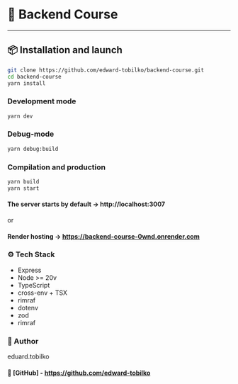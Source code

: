 # 📘 Backend Course

---

## 📦 Installation and launch
```bash
git clone https://github.com/edward-tobilko/backend-course.git
cd backend-course
yarn install
```

### Development mode
```bash
yarn dev
```

### Debug-mode
```bash
yarn debug:build
```

### Compilation and production
```bash
yarn build
yarn start
```

#### The server starts by default -> http://localhost:3007
or 
#### Render hosting -> https://backend-course-0wnd.onrender.com

### ⚙️ Tech Stack
- Express
- Node >= 20v
- TypeScript
- cross-env + TSX
- rimraf
- dotenv
- zod
- rimraf

### 📖 Author
eduard.tobilko

#### 🔗 [GitHub] - https://github.com/edward-tobilko
